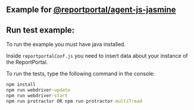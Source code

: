 ## Example for [@reportportal/agent-js-jasmine](https://www.npmjs.com/package/@reportportal/agent-js-jasmine)

## Run test example:

To run the example you must have java installed.

Inside `reportportalConf.js` you need to insert data about your instance of the ReportPortal.

To run the tests, type the following command in the console:
```cmd
npm install
npm run webdriver-update
npm run webdriver-start
npm run protractor OR npm run protractor-multiTread
```
